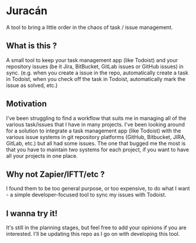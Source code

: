 # Juracán
A tool to bring a little order in the chaos of task / issue management.

## What is this ?

A small tool to keep your task management app (like Todoist) and your repository issues (be it Jira, BitBucket, GitLab issues or GitHub issues) in sync. (e.g. when you create a issue in the repo, automatically create a task in Todoist, when you check off the task in Todoist, automatically mark the issue as solved, etc.)

## Motivation

I've been struggling to find a workflow that suits me in managing all of the various task/issues that I have in many projects.
I've been looking around for a solution to integrate a task management app (like Todoist) with the various issue systems in
git repository platforms (GitHub, Bitbucket, JIRA, GitLab, etc.) but all had some issues. The one that bugged me the most is that you have to maintain two systems for each project, if you want to have all your projects in one place.

## Why not Zapier/IFTT/etc ?

I found them to be too general purpose, or too expensive, to do what I want - a simple developer-focused tool to sync my issues with Todoist.

## I wanna try it!

It's still in the planning stages, but feel free to add your opinions if you are interested. I'll be updating this repo as I go on with developing this tool.
